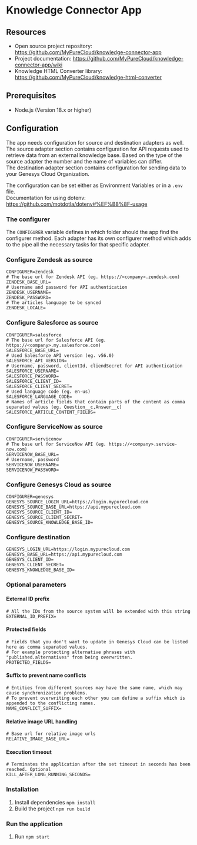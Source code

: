 # Knowledge Connector App

## Resources

- Open source project repository: https://github.com/MyPureCloud/knowledge-connector-app
- Project documentation: https://github.com/MyPureCloud/knowledge-connector-app/wiki
- Knowledge HTML Converter library: https://github.com/MyPureCloud/knowledge-html-converter

## Prerequisites

- Node.js (Version 18.x or higher)

## Configuration

The app needs configuration for source and destination adapters as well.  
The source adapter section contains configuration for API requests used to retrieve data from an external knowledge
base.
Based on the type of the source adapter the number and the name of variables can differ.  
The destination adapter section contains configuration for sending data to your Genesys Cloud Organization.

The configuration can be set either as Environment Variables or in a `.env` file.  
Documentation for using dotenv: https://github.com/motdotla/dotenv#%EF%B8%8F-usage

### The configurer

The `CONFIGURER` variable defines in which folder should the app find the configurer method.
Each adapter has its own configurer method which adds to the pipe all the necessary tasks for that specific adapter.

### Configure Zendesk as source

```
CONFIGURER=zendesk
# The base url for Zendesk API (eg. https://<company>.zendesk.com)
ZENDESK_BASE_URL=
# Username and password for API authentication
ZENDESK_USERNAME=
ZENDESK_PASSWORD=
# The articles language to be synced
ZENDESK_LOCALE=
```

### Configure Salesforce as source

```
CONFIGURER=salesforce
# The base url for Salesforce API (eg. https://<company>.my.salesforce.com)
SALESFORCE_BASE_URL=
# Used Salesforce API version (eg. v56.0)
SALESFORCE_API_VERSION=
# Username, password, clientId, cliendSecret for API authentication
SALESFORCE_USERNAME=
SALESFORCE_PASSWORD=
SALESFORCE_CLIENT_ID=
SALESFORCE_CLIENT_SECRET=
# Used language code (eg. en-us)
SALESFORCE_LANGUAGE_CODE=
# Names of article fields that contain parts of the content as comma separated values (eg. Question__c,Answer__c)
SALESFORCE_ARTICLE_CONTENT_FIELDS=
```

### Configure ServiceNow as source

```
CONFIGURER=servicenow
# The base url for ServiceNow API (eg. https://<company>.service-now.com)
SERVICENOW_BASE_URL=
# Username, password
SERVICENOW_USERNAME=
SERVICENOW_PASSWORD=
```

### Configure Genesys Cloud as source

```
CONFIGURER=genesys
GENESYS_SOURCE_LOGIN_URL=https://login.mypurecloud.com
GENESYS_SOURCE_BASE_URL=https://api.mypurecloud.com
GENESYS_SOURCE_CLIENT_ID=
GENESYS_SOURCE_CLIENT_SECRET=
GENESYS_SOURCE_KNOWLEDGE_BASE_ID=
```

### Configure destination

```
GENESYS_LOGIN_URL=https://login.mypurecloud.com
GENESYS_BASE_URL=https://api.mypurecloud.com
GENESYS_CLIENT_ID=
GENESYS_CLIENT_SECRET=
GENESYS_KNOWLEDGE_BASE_ID=
```

### Optional parameters

#### External ID prefix

```
# All the IDs from the source system will be extended with this string
EXTERNAL_ID_PREFIX=
```

#### Protected fields

```
# Fields that you don't want to update in Genesys Cloud can be listed here as comma separated values.
# For example protecting alternative phrases with "published.alternatives" from being overwritten.
PROTECTED_FIELDS=
```

#### Suffix to prevent name conflicts

```
# Entities from different sources may have the same name, which may cause synchronization problems.  
# To prevent overwriting each other you can define a suffix which is appended to the conflicting names.   
NAME_CONFLICT_SUFFIX=
```

#### Relative image URL handling

```
# Base url for relative image urls
RELATIVE_IMAGE_BASE_URL=
```

#### Execution timeout

```
# Terminates the application after the set timeout in seconds has been reached. Optional
KILL_AFTER_LONG_RUNNING_SECONDS=
```

### Installation

1. Install dependencies `npm install`
2. Build the project `npm run build`

### Run the application

1. Run `npm start`

